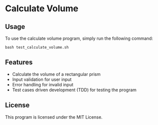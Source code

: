 # Calculate Volume
## Usage
To use the calculate volume program, simply run the following command:
```
bash test_calculate_volume.sh
```
## Features

* Calculate the volume of a rectangular prism
* Input validation for user input
* Error handling for invalid input
* Test cases driven development (TDD) for testing the program

## License

This program is licensed under the MIT License.